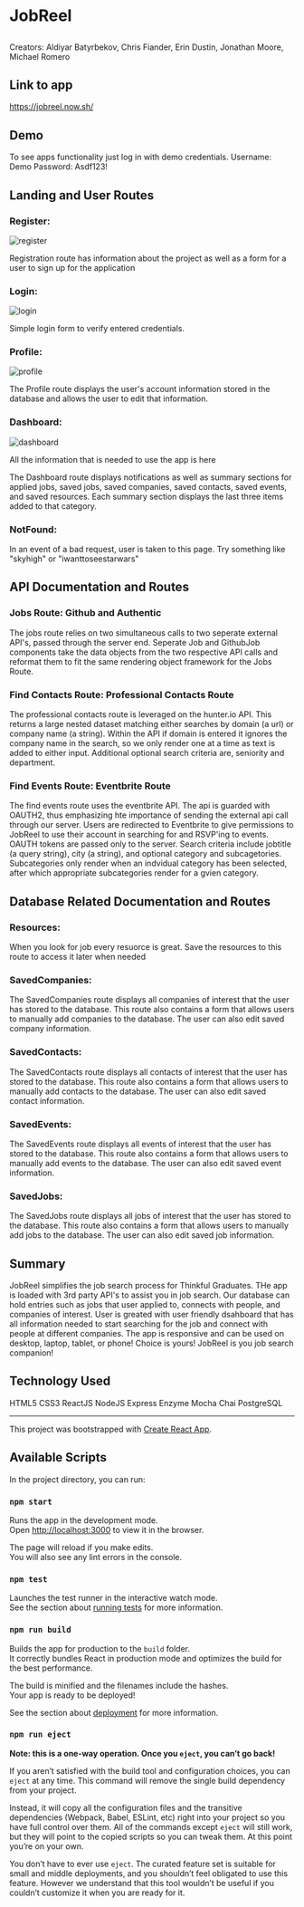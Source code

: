 # JobReel

##
Creators:
Aldiyar Batyrbekov, Chris Fiander, Erin Dustin, Jonathan Moore, Michael Romero

## Link to app

https://jobreel.now.sh/

## Demo

To see apps functionality just log in with demo credentials.
Username: Demo
Password: Asdf123!

## Landing and User Routes

### Register:

![register](/src/images/registerpicture.jpg "Register Route")

Registration route has information about the project as well as a form for a user to sign up for the application

### Login:
![login](/src/images/loginpicture.jpg "Login")

Simple login form to verify entered credentials.
### Profile:

![profile](src/images/profilepicture.jpg "Profile-screen")

The Profile route displays the user's account information stored in the database and allows the user to edit that information.

### Dashboard:

![dashboard](src/images/dashboardpic.jpg "Dashboard-screen")

All the information that is needed to use the app is here

The Dashboard route displays notifications as well as summary sections for applied jobs, saved jobs, saved companies, saved contacts, saved events, and saved resources. Each summary section displays the last three items added to that category.

### NotFound:

In an event of a bad request, user is taken to this page. Try something like "skyhigh" or "iwanttoseestarwars"

## API Documentation and Routes

### Jobs Route: Github and Authentic

The jobs route relies on two simultaneous calls to two seperate external API's, passed through the server end. Seperate Job and GithubJob components take the data objects from the two respective API calls and reformat them to fit the same rendering object framework for the Jobs Route.

### Find Contacts Route: Professional Contacts Route

The professional contacts route is leveraged on the hunter.io API. This returns a large nested dataset matching either searches by domain (a url) or company name (a string). Within the API if domain is entered it ignores the company name in the search, so we only render one at a time as text is added to either input. Additional optional search criteria are, seniority and department. 

### Find Events Route: Eventbrite Route

The find events route uses the eventbrite API. The api is guarded with OAUTH2, thus emphasizing hte importance of sending the external api call through our server. Users are redirected to Eventbrite to give permissions to JobReel to use their account in searching for and RSVP'ing to events. OAUTH tokens are passed only to the server. Search criteria include jobtitle (a query string), city (a string), and optional category and subcagetories. Subcategories only render  when an indvidual category has been selected, after which appropriate subcategories render for a gvien category. 

## Database Related Documentation and Routes

### Resources:

When you look for job every resuorce is great. Save the resources to this route to access it later when needed

### SavedCompanies:

The SavedCompanies route displays all companies of interest that the user has stored to the database. This route also contains a form that allows users to manually add companies to the database. The user can also edit saved company information.

### SavedContacts:

The SavedContacts route displays all contacts of interest that the user has stored to the database. This route also contains a form that allows users to manually add contacts to the database. The user can also edit saved contact information.

### SavedEvents:

The SavedEvents route displays all events of interest that the user has stored to the database. This route also contains a form that allows users to manually add events to the database. The user can also edit saved event information.

### SavedJobs:

The SavedJobs route displays all jobs of interest that the user has stored to the database. This route also contains a form that allows users to manually add jobs to the database. The user can also edit saved job information.

## Summary

JobReel simplifies the job search process for Thinkful Graduates. THe app is loaded with 3rd party API's to assist you in job search. Our database can hold entries such as jobs that user applied to, connects with people, and companies of interest. User is greated with user friendly dsahboard that has all information needed to start searching for the job and connect with people at different companies. The app is responsive and can be used on desktop, laptop, tablet, or phone! Choice is yours! JobReel is you job search companion!

## Technology Used

HTML5
CSS3
ReactJS
NodeJS
Express
Enzyme
Mocha
Chai
PostgreSQL







________________________________________________________________________________________________________________________________________

This project was bootstrapped with [Create React App](https://github.com/facebook/create-react-app).

## Available Scripts

In the project directory, you can run:

### `npm start`

Runs the app in the development mode.<br>
Open [http://localhost:3000](http://localhost:3000) to view it in the browser.

The page will reload if you make edits.<br>
You will also see any lint errors in the console.

### `npm test`

Launches the test runner in the interactive watch mode.<br>
See the section about [running tests](https://facebook.github.io/create-react-app/docs/running-tests) for more information.

### `npm run build`

Builds the app for production to the `build` folder.<br>
It correctly bundles React in production mode and optimizes the build for the best performance.

The build is minified and the filenames include the hashes.<br>
Your app is ready to be deployed!

See the section about [deployment](https://facebook.github.io/create-react-app/docs/deployment) for more information.

### `npm run eject`

**Note: this is a one-way operation. Once you `eject`, you can’t go back!**

If you aren’t satisfied with the build tool and configuration choices, you can `eject` at any time. This command will remove the single build dependency from your project.

Instead, it will copy all the configuration files and the transitive dependencies (Webpack, Babel, ESLint, etc) right into your project so you have full control over them. All of the commands except `eject` will still work, but they will point to the copied scripts so you can tweak them. At this point you’re on your own.

You don’t have to ever use `eject`. The curated feature set is suitable for small and middle deployments, and you shouldn’t feel obligated to use this feature. However we understand that this tool wouldn’t be useful if you couldn’t customize it when you are ready for it.

